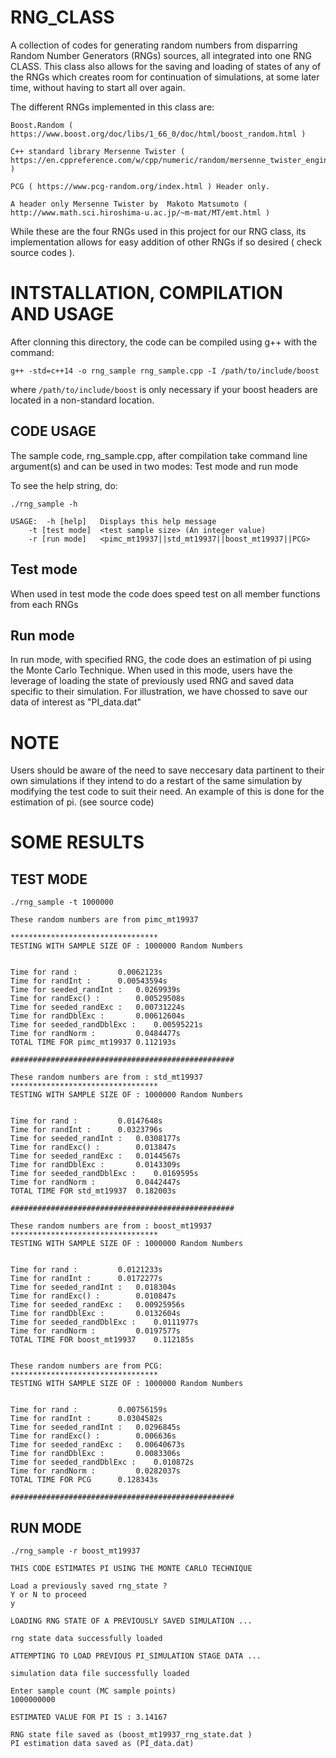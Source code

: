 # RNG_CLASS

A collection of codes for generating random numbers from disparring Random Number Generators (RNGs) sources, all integrated into one RNG CLASS.
This class also allows for the saving and loading of states of any of the RNGs which creates room for continuation of simulations, at some later time, without having to start all over again.

The different RNGs implemented in this class are:

    Boost.Random ( https://www.boost.org/doc/libs/1_66_0/doc/html/boost_random.html )
    
    C++ standard library Mersenne Twister ( https://en.cppreference.com/w/cpp/numeric/random/mersenne_twister_engine )
    
    PCG ( https://www.pcg-random.org/index.html ) Header only.
    
    A header only Mersenne Twister by  Makoto Matsumoto ( http://www.math.sci.hiroshima-u.ac.jp/~m-mat/MT/emt.html )
    
While these are the four RNGs used in this project for our RNG class, its implementation allows for easy addition of other RNGs if so desired ( check source codes ).


# INTSTALLATION, COMPILATION AND USAGE
After clonning this directory, the code can be compiled using g++ with the command:
    
    g++ -std=c++14 -o rng_sample rng_sample.cpp -I /path/to/include/boost

where `/path/to/include/boost` is only necessary if your boost headers are located in a non-standard location.

## CODE USAGE

The sample code, rng_sample.cpp, after compilation take command line argument(s) and can be used in two modes: Test mode and run mode

To see the help string, do:  
    
    ./rng_sample -h     

    USAGE:	-h [help]	Displays this help message
	    -t [test mode] 	<test sample size> (An integer value)
	    -r [run mode] 	<pimc_mt19937||std_mt19937||boost_mt19937||PCG>


    
## Test mode   
When used in test mode the code does speed test on all member functions from each RNGs

## Run mode
In run mode, with specified RNG, the code does an estimation of pi using the Monte Carlo Technique. When used in this mode, users have the leverage of loading the state of previously used RNG and saved data specific to their simulation. For illustration, we have chossed to save our data of interest as "PI_data.dat"


# NOTE
Users should be aware of the need to save neccesary data partinent to their own simulations if they intend to do a restart of the same simulation by modifying the test code to suit their need. An example of this is done for the estimation of pi. (see source code) 


# SOME RESULTS
## TEST MODE
    ./rng_sample -t 1000000

    These random numbers are from pimc_mt19937 

    *********************************
    TESTING WITH SAMPLE SIZE OF : 1000000 Random Numbers


    Time for rand : 		0.0062123s
    Time for randInt : 		0.00543594s
    Time for seeded_randInt : 	0.0269939s
    Time for randExc() : 		0.00529508s
    Time for seeded_randExc : 	0.00731224s
    Time for randDblExc : 		0.00612604s
    Time for seeded_randDblExc : 	0.00595221s
    Time for randNorm : 		0.0484477s
    TOTAL TIME FOR pimc_mt19937	0.112193s

    ##################################################

    These random numbers are from : std_mt19937
    *********************************
    TESTING WITH SAMPLE SIZE OF : 1000000 Random Numbers


    Time for rand : 		0.0147648s
    Time for randInt : 		0.0323796s
    Time for seeded_randInt : 	0.0308177s
    Time for randExc() : 		0.013847s
    Time for seeded_randExc : 	0.0144567s
    Time for randDblExc : 		0.0143309s
    Time for seeded_randDblExc : 	0.0169595s
    Time for randNorm : 		0.0442447s
    TOTAL TIME FOR std_mt19937	0.182003s

    ##################################################

    These random numbers are from : boost_mt19937
    *********************************
    TESTING WITH SAMPLE SIZE OF : 1000000 Random Numbers


    Time for rand : 		0.0121233s
    Time for randInt : 		0.0172277s
    Time for seeded_randInt : 	0.018304s
    Time for randExc() : 		0.010847s
    Time for seeded_randExc : 	0.00925956s
    Time for randDblExc : 		0.0132604s
    Time for seeded_randDblExc : 	0.0111977s
    Time for randNorm : 		0.0197577s
    TOTAL TIME FOR boost_mt19937	0.112185s


    These random numbers are from PCG: 
    *********************************
    TESTING WITH SAMPLE SIZE OF : 1000000 Random Numbers


    Time for rand : 		0.00756159s
    Time for randInt : 		0.0304582s
    Time for seeded_randInt : 	0.0296845s
    Time for randExc() : 		0.006636s
    Time for seeded_randExc : 	0.00640673s
    Time for randDblExc : 		0.0083306s
    Time for seeded_randDblExc : 	0.010872s
    Time for randNorm : 		0.0282037s
    TOTAL TIME FOR PCG		0.128343s

    ##################################################

## RUN MODE

    ./rng_sample -r boost_mt19937

    THIS CODE ESTIMATES PI USING THE MONTE CARLO TECHNIQUE

    Load a previously saved rng_state ?
    Y or N to proceed
    y

    LOADING RNG STATE OF A PREVIOUSLY SAVED SIMULATION ... 

    rng state data successfully loaded

    ATTEMPTING TO LOAD PREVIOUS PI_SIMULATION STAGE DATA ...

    simulation data file successfully loaded
     
    Enter sample count (MC sample points)
    1000000000

    ESTIMATED VALUE FOR PI IS : 3.14167

    RNG state file saved as (boost_mt19937_rng_state.dat )
    PI estimation data saved as (PI_data.dat)

